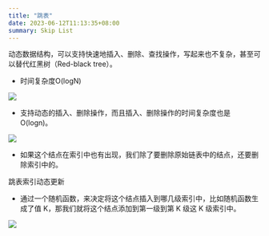 ```yaml
---
title: "跳表"
date: 2023-06-12T11:13:35+08:00
summary: Skip List
---
```


动态数据结构，可以支持快速地插入、删除、查找操作，写起来也不复杂，甚至可以替代红黑树（Red-black tree）。

- 时间复杂度O(logN)

![](https://static001.geekbang.org/resource/image/49/65/492206afe5e2fef9f683c7cff83afa65.jpg?wh=1142*663)

- 支持动态的插入、删除操作，而且插入、删除操作的时间复杂度也是 O(logn)。

![](https://static001.geekbang.org/resource/image/65/6c/65379f0651bc3a7cfd13ab8694c4d26c.jpg?wh=1142*844)

- 如果这个结点在索引中也有出现，我们除了要删除原始链表中的结点，还要删除索引中的。

跳表索引动态更新

- 通过一个随机函数，来决定将这个结点插入到哪几级索引中，比如随机函数生成了值 K，那我们就将这个结点添加到第一级到第 K 级这 K 级索引中。

![](https://static001.geekbang.org/resource/image/a8/a7/a861445d0b53fc842f38919365b004a7.jpg?wh=1142*846)

